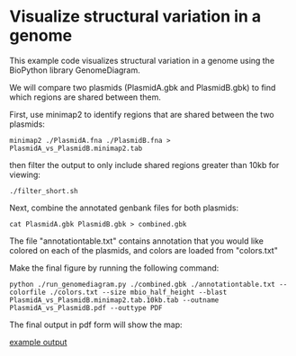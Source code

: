 # Visualize structural variation in a genome

This example code visualizes structural variation in a genome using the BioPython library GenomeDiagram.

We will compare two plasmids (PlasmidA.gbk and PlasmidB.gbk) to find which regions are shared between them.

First, use minimap2 to identify regions that are shared between the two plasmids:

`minimap2 ./PlasmidA.fna ./PlasmidB.fna > PlasmidA_vs_PlasmidB.minimap2.tab`

then filter the output to only include shared regions greater than 10kb for viewing:

`./filter_short.sh`

Next, combine the annotated genbank files for both plasmids:

`cat PlasmidA.gbk PlasmidB.gbk > combined.gbk`

The file "annotationtable.txt" contains annotation that you would like colored on each of the plasmids, and colors are loaded from "colors.txt"


Make the final figure by running the following command:

`python ./run_genomediagram.py ./combined.gbk ./annotationtable.txt --colorfile ./colors.txt --size mbio_half_height --blast PlasmidA_vs_PlasmidB.minimap2.tab.10kb.tab --outname PlasmidA_vs_PlasmidB.pdf --outtype PDF`

The final output in pdf form will show the map:

[example output](example_output/PlasmidA_vs_PlasmidB.pdf)
